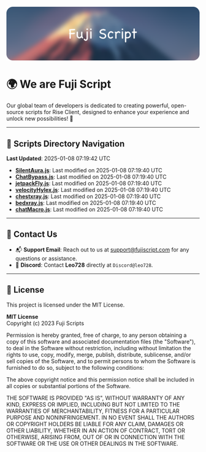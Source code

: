 ![Banner](.github/b.webp)

# 🌍 **We are Fuji Script**

Our global team of developers is dedicated to creating powerful, open-source scripts for Rise Client, designed to enhance your experience and unlock new possibilities! 🌟

---
<!-- SCRIPTS_NAVIGATION_START -->
## 📂 **Scripts Directory Navigation**

**Last Updated**: 2025-01-08 07:19:42 UTC

- **[SilentAura.js](scripts/SilentAura.js)**: Last modified on 2025-01-08 07:19:40 UTC
- **[ChatBypass.js](scripts/ChatBypass.js)**: Last modified on 2025-01-08 07:19:40 UTC
- **[jetpackFly.js](scripts/jetpackFly.js)**: Last modified on 2025-01-08 07:19:40 UTC
- **[velocityHylex.js](scripts/velocityHylex.js)**: Last modified on 2025-01-08 07:19:40 UTC
- **[chestxray.js](scripts/chestxray.js)**: Last modified on 2025-01-08 07:19:40 UTC
- **[bedxray.js](scripts/bedxray.js)**: Last modified on 2025-01-08 07:19:40 UTC
- **[chatMacro.js](scripts/chatMacro.js)**: Last modified on 2025-01-08 07:19:40 UTC

<!-- SCRIPTS_NAVIGATION_END -->

---

## 💬 **Contact Us**  
- 📬 **Support Email**: Reach out to us at [support@fujiscript.com](mailto:support@fujiscript.com) for any questions or assistance.  
- 💬 **Discord**: Contact **Leo728** directly at `Discord@leo728`.

---

## 📜 **License**

This project is licensed under the MIT License.  

**MIT License**  
Copyright (c) 2023 Fuji Scripts  

Permission is hereby granted, free of charge, to any person obtaining a copy of this software and associated documentation files (the "Software"), to deal in the Software without restriction, including without limitation the rights to use, copy, modify, merge, publish, distribute, sublicense, and/or sell copies of the Software, and to permit persons to whom the Software is furnished to do so, subject to the following conditions:  

The above copyright notice and this permission notice shall be included in all copies or substantial portions of the Software.  

THE SOFTWARE IS PROVIDED "AS IS", WITHOUT WARRANTY OF ANY KIND, EXPRESS OR IMPLIED, INCLUDING BUT NOT LIMITED TO THE WARRANTIES OF MERCHANTABILITY, FITNESS FOR A PARTICULAR PURPOSE AND NONINFRINGEMENT. IN NO EVENT SHALL THE AUTHORS OR COPYRIGHT HOLDERS BE LIABLE FOR ANY CLAIM, DAMAGES OR OTHER LIABILITY, WHETHER IN AN ACTION OF CONTRACT, TORT OR OTHERWISE, ARISING FROM, OUT OF OR IN CONNECTION WITH THE SOFTWARE OR THE USE OR OTHER DEALINGS IN THE SOFTWARE.  
